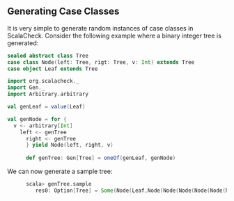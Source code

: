 ## Generating Case Classes

It is very simple to generate random instances of case classes in ScalaCheck. Consider the following example where a binary integer tree is generated:

```scala
sealed abstract class Tree
case class Node(left: Tree, rigt: Tree, v: Int) extends Tree
case object Leaf extends Tree

import org.scalacheck._
import Gen._
import Arbitrary.arbitrary

val genLeaf = value(Leaf)

val genNode = for {
  v <- arbitrary[Int]
    left <- genTree
	  right <- genTree
	  } yield Node(left, right, v)
	  
	  def genTree: Gen[Tree] = oneOf(genLeaf, genNode)
```

We can now generate a sample tree:

```scala
	  scala> genTree.sample
	     res0: Option[Tree] = Some(Node(Leaf,Node(Node(Node(Node(Node(Node(Leaf,Leaf,-71),Node(Leaf,Leaf,-49),17),Leaf,-20),Leaf,-7),Node(Node(Leaf,Leaf,26),Leaf,-3),49),Leaf,84),-29))
```

